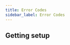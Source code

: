 ```yaml
---
title: Error Codes
sidebar_label: Error Codes
---
```


<head>
  <title>Application - API Reference | Enium Documentation</title>
  <meta
    name="description"
    content=""
  />
</head>


## Getting setup